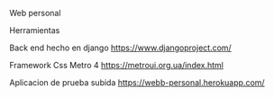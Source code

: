 Web personal

Herramientas

Back end hecho en django https://www.djangoproject.com/

Framework Css Metro 4 https://metroui.org.ua/index.html

Aplicacion de prueba subida https://webb-personal.herokuapp.com/